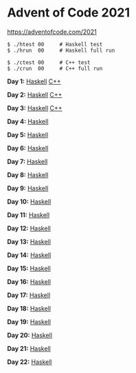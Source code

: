 # Advent of Code 2021

https://adventofcode.com/2021

    $ ./htest 00     # Haskell test
    $ ./hrun  00     # Haskell full run

    $ ./ctest 00     # C++ test
    $ ./crun  00     # C++ full run

**Day 1:**
[Haskell](https://github.com/instinctive/edu-advent-2021/blob/main/h01.hs)
[C++](https://github.com/instinctive/edu-advent-2021/blob/main/c01.cpp)

**Day 2:**
[Haskell](https://github.com/instinctive/edu-advent-2021/blob/main/h02.hs)
[C++](https://github.com/instinctive/edu-advent-2021/blob/main/c02.cpp)

**Day 3:**
[Haskell](https://github.com/instinctive/edu-advent-2021/blob/main/h03.hs)
[C++](https://github.com/instinctive/edu-advent-2021/blob/main/c03.cpp)

**Day 4:**
[Haskell](https://github.com/instinctive/edu-advent-2021/blob/main/h04.hs)

**Day 5:**
[Haskell](https://github.com/instinctive/edu-advent-2021/blob/main/h05.hs)

**Day 6:**
[Haskell](https://github.com/instinctive/edu-advent-2021/blob/main/h06.hs)

**Day 7:**
[Haskell](https://github.com/instinctive/edu-advent-2021/blob/main/h07.hs)

**Day 8:**
[Haskell](https://github.com/instinctive/edu-advent-2021/blob/main/h08.hs)

**Day 9:**
[Haskell](https://github.com/instinctive/edu-advent-2021/blob/main/h09.hs)

**Day 10:**
[Haskell](https://github.com/instinctive/edu-advent-2021/blob/main/h10.hs)

**Day 11:**
[Haskell](https://github.com/instinctive/edu-advent-2021/blob/main/h11.hs)

**Day 12:**
[Haskell](https://github.com/instinctive/edu-advent-2021/blob/main/h12.hs)

**Day 13:**
[Haskell](https://github.com/instinctive/edu-advent-2021/blob/main/h13.hs)

**Day 14:**
[Haskell](https://github.com/instinctive/edu-advent-2021/blob/main/h14.hs)

**Day 15:**
[Haskell](https://github.com/instinctive/edu-advent-2021/blob/main/h15.hs)

**Day 16:**
[Haskell](https://github.com/instinctive/edu-advent-2021/blob/main/h16.hs)

**Day 17:**
[Haskell](https://github.com/instinctive/edu-advent-2021/blob/main/h17.hs)

**Day 18:**
[Haskell](https://github.com/instinctive/edu-advent-2021/blob/main/h18.hs)

**Day 19:**
[Haskell](https://github.com/instinctive/edu-advent-2021/blob/main/h19.hs)

**Day 20:**
[Haskell](https://github.com/instinctive/edu-advent-2021/blob/main/h20.hs)

**Day 21:**
[Haskell](https://github.com/instinctive/edu-advent-2021/blob/main/h21.hs)

**Day 22:**
[Haskell](https://github.com/instinctive/edu-advent-2021/blob/main/h22.hs)

